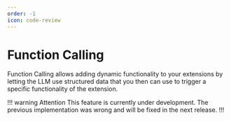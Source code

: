 ```yaml
---
order: -1
icon: code-review
---
```


# Function Calling

Function Calling allows adding dynamic functionality to your extensions by letting the LLM use structured data that you then can use to trigger a specific functionality of the extension.

!!! warning Attention
    This feature is currently under development. The previous implementation was wrong and will be fixed in the next release.
!!!
